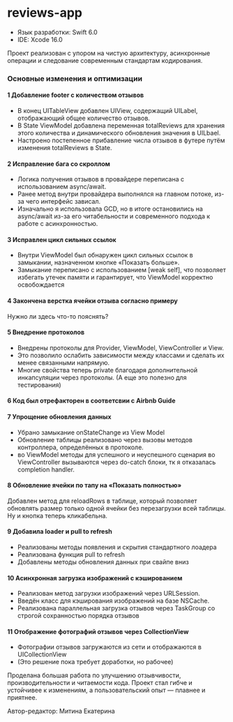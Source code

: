 # reviews-app

+ Язык разработки: Swift 6.0
+ IDE: Xcode 16.0

Проект реализован с упором на чистую архитектуру, асинхронные операции и следование современным стандартам кодирования.

### Основные изменения и оптимизации
#### 1 Добавление footer с количеством отзывов
+ В конец UITableView добавлен UIView, содержащий UILabel, отображающий общее количество отзывов.
+ В State ViewModel добавлена переменная totalReviews для хранения этого количества и динамического обновления значения в UILbael.
+ Настроено постепенное прибавление числа отзывов в футере путём изменения totalReviews в State.

#### 2 Исправление бага со скроллом
+ Логика получения отзывов в провайдере переписана с использованием async/await.
+ Ранее метод внутри провайдера выполнялся на главном потоке, из-за чего интерфейс зависал.
+ Изначально я использовала GCD, но в итоге остановились на async/await из-за его читабельности и современного подхода к работе с асинхронностью.

#### 3 Исправлен цикл сильных ссылок 
+ Внутри ViewModel был обнаружен цикл сильных ссылок в замыкании, назначенном кнопке «Показать больше».
+ Замыкание переписано с использованием [weak self], что позволяет избегать утечек памяти и гарантирует, что ViewModel корректно освобождается

#### 4 Закончена верстка ячейки отзыва согласно примеру
Нужно ли здесь что-то пояснять?

#### 5 Внедрение протоколов
+ Внедрены протоколы для Provider, ViewModel, ViewController и View.
+ Это позволило ослабить зависимости между классами и сделать их менее связанными напрямую.
+ Многие свойства теперь private благодаря дополнительной инкапсуляции через протоколы.
  (А еще это полезно для тестирования)

#### 6 Код был отрефакторен в соответсвии с Airbnb Guide

#### 7 Упрощение обновления данных
+ Убрано замыкание onStateChange из View Model
+ Обновление таблицы реализовано через вызовы методов контроллера, определённых в протоколе.
+ во ViewModel методы для успешного и неуспешного сценария во ViewController вызываются через do-catch блоки, тк я отказалась completion handler.

#### 8 Обновление ячейки по тапу на «Показать полностью»
Добавлен метод для reloadRows в таблице, который позволяет обновлять размер только одной ячейки без перезагрузки всей таблицы. Ну и кнопка теперь кликабельна.

#### 9 Добавила loader и pull to refresh
+ Реализованы методы  появления и скрытия стандартного лоадера
+ Реализована функция pull to refresh
+ Добавлены методы обновления данных при свайпе вниз

#### 10 Асинхронная загрузка изображений с кэшированием
+ Реализован метод загрузки изображений через URLSession.
+ Введён класс для кэширования изображений на базе NSCache.
+ Реализована параллельная загрузка отзывов через TaskGroup со строгой сохранностью порядка отзывов

#### 11 Отображение фотографий отзывов через CollectionView
+ Фотографии отзывов загружаются из сети и отображаются в UICollectionView
+ (Это решение пока требует доработки, но рабочее)

Проделана большая работа по улучшению отзывчивости, производительности и читаемости кода. Проект стал гибче и устойчивее к изменениям, а пользовательский опыт — плавнее и приятнее.

Автор-редактор: Митина Екатерина
















